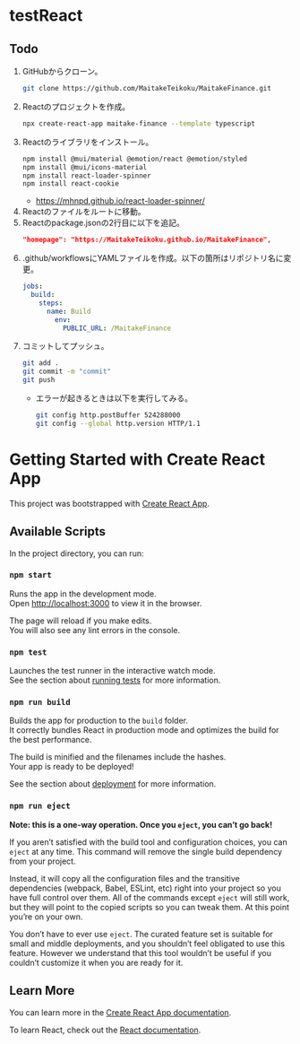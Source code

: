 # testReact
## Todo
1. GitHubからクローン。
    ```bash
    git clone https://github.com/MaitakeTeikoku/MaitakeFinance.git
    ```
1. Reactのプロジェクトを作成。
    ```bash
    npx create-react-app maitake-finance --template typescript
    ```
1. Reactのライブラリをインストール。
    ```bash
    npm install @mui/material @emotion/react @emotion/styled
    npm install @mui/icons-material
    npm install react-loader-spinner
    npm install react-cookie
    ```
    * https://mhnpd.github.io/react-loader-spinner/
1. Reactのファイルをルートに移動。
1. Reactのpackage.jsonの2行目に以下を追記。
    ```json
    "homepage": "https://MaitakeTeikoku.github.io/MaitakeFinance",
    ```
1. .github/workflowsにYAMLファイルを作成。以下の箇所はリポジトリ名に変更。
    ```yaml
    jobs:
      build:
        steps:
          name: Build
            env:
              PUBLIC_URL: /MaitakeFinance
    ```
1. コミットしてプッシュ。
    ```bash
    git add .
    git commit -m "commit"
    git push
    ```
    * エラーが起きるときは以下を実行してみる。
        ```bash
        git config http.postBuffer 524288000
        git config --global http.version HTTP/1.1
        ```



# Getting Started with Create React App

This project was bootstrapped with [Create React App](https://github.com/facebook/create-react-app).

## Available Scripts

In the project directory, you can run:

### `npm start`

Runs the app in the development mode.\
Open [http://localhost:3000](http://localhost:3000) to view it in the browser.

The page will reload if you make edits.\
You will also see any lint errors in the console.

### `npm test`

Launches the test runner in the interactive watch mode.\
See the section about [running tests](https://facebook.github.io/create-react-app/docs/running-tests) for more information.

### `npm run build`

Builds the app for production to the `build` folder.\
It correctly bundles React in production mode and optimizes the build for the best performance.

The build is minified and the filenames include the hashes.\
Your app is ready to be deployed!

See the section about [deployment](https://facebook.github.io/create-react-app/docs/deployment) for more information.

### `npm run eject`

**Note: this is a one-way operation. Once you `eject`, you can’t go back!**

If you aren’t satisfied with the build tool and configuration choices, you can `eject` at any time. This command will remove the single build dependency from your project.

Instead, it will copy all the configuration files and the transitive dependencies (webpack, Babel, ESLint, etc) right into your project so you have full control over them. All of the commands except `eject` will still work, but they will point to the copied scripts so you can tweak them. At this point you’re on your own.

You don’t have to ever use `eject`. The curated feature set is suitable for small and middle deployments, and you shouldn’t feel obligated to use this feature. However we understand that this tool wouldn’t be useful if you couldn’t customize it when you are ready for it.

## Learn More

You can learn more in the [Create React App documentation](https://facebook.github.io/create-react-app/docs/getting-started).

To learn React, check out the [React documentation](https://reactjs.org/).
